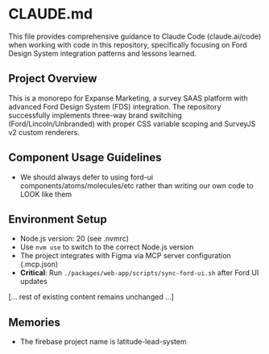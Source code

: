 # CLAUDE.md

This file provides comprehensive guidance to Claude Code (claude.ai/code) when working with code in this repository, specifically focusing on Ford Design System integration patterns and lessons learned.

## Project Overview

This is a monorepo for Expanse Marketing, a survey SAAS platform with advanced Ford Design System (FDS) integration. The repository successfully implements three-way brand switching (Ford/Lincoln/Unbranded) with proper CSS variable scoping and SurveyJS v2 custom renderers.

## Component Usage Guidelines

- We should always defer to using ford-ui components/atoms/molecules/etc rather than writing our own code to LOOK like them

## Environment Setup

- Node.js version: 20 (see .nvmrc)
- Use `nvm use` to switch to the correct Node.js version
- The project integrates with Figma via MCP server configuration (.mcp.json)
- **Critical**: Run `./packages/web-app/scripts/sync-ford-ui.sh` after Ford UI updates

[... rest of existing content remains unchanged ...]

## Memories

- The firebase project name is latitude-lead-system